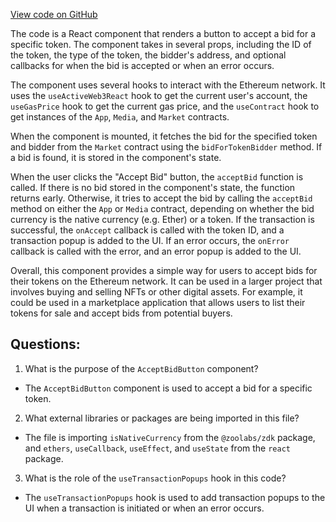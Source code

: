 [View code on GitHub](zoo-labs/zoo/blob/master/core/src/zoo/AcceptBidButton.tsx)

The code is a React component that renders a button to accept a bid for a specific token. The component takes in several props, including the ID of the token, the type of the token, the bidder's address, and optional callbacks for when the bid is accepted or when an error occurs.

The component uses several hooks to interact with the Ethereum network. It uses the `useActiveWeb3React` hook to get the current user's account, the `useGasPrice` hook to get the current gas price, and the `useContract` hook to get instances of the `App`, `Media`, and `Market` contracts.

When the component is mounted, it fetches the bid for the specified token and bidder from the `Market` contract using the `bidForTokenBidder` method. If a bid is found, it is stored in the component's state.

When the user clicks the "Accept Bid" button, the `acceptBid` function is called. If there is no bid stored in the component's state, the function returns early. Otherwise, it tries to accept the bid by calling the `acceptBid` method on either the `App` or `Media` contract, depending on whether the bid currency is the native currency (e.g. Ether) or a token. If the transaction is successful, the `onAccept` callback is called with the token ID, and a transaction popup is added to the UI. If an error occurs, the `onError` callback is called with the error, and an error popup is added to the UI.

Overall, this component provides a simple way for users to accept bids for their tokens on the Ethereum network. It can be used in a larger project that involves buying and selling NFTs or other digital assets. For example, it could be used in a marketplace application that allows users to list their tokens for sale and accept bids from potential buyers.
## Questions: 
 1. What is the purpose of the `AcceptBidButton` component?
- The `AcceptBidButton` component is used to accept a bid for a specific token.

2. What external libraries or packages are being imported in this file?
- The file is importing `isNativeCurrency` from the `@zoolabs/zdk` package, and `ethers`, `useCallback`, `useEffect`, and `useState` from the `react` package.

3. What is the role of the `useTransactionPopups` hook in this code?
- The `useTransactionPopups` hook is used to add transaction popups to the UI when a transaction is initiated or when an error occurs.